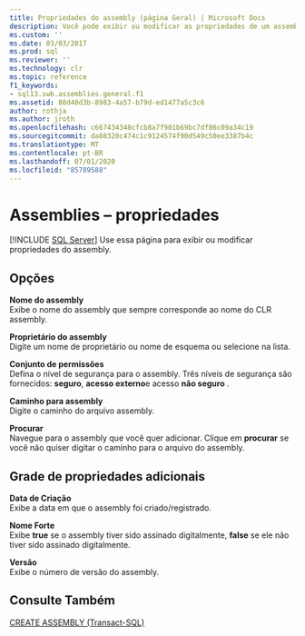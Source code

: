 ```yaml
---
title: Propriedades do assembly (página Geral) | Microsoft Docs
description: Você pode exibir ou modificar as propriedades de um assembly hospedado no SQL Server. Isso inclui o nome do assembly e o proprietário, o conjunto de permissões e outras propriedades.
ms.custom: ''
ms.date: 03/03/2017
ms.prod: sql
ms.reviewer: ''
ms.technology: clr
ms.topic: reference
f1_keywords:
- sql13.swb.assemblies.general.f1
ms.assetid: 88d40d3b-8983-4a57-b79d-ed1477a5c3c6
author: rothja
ms.author: jroth
ms.openlocfilehash: c667434348cfcb8a7f901b69bc7df86c09a34c19
ms.sourcegitcommit: da88320c474c1c9124574f90d549c50ee3387b4c
ms.translationtype: MT
ms.contentlocale: pt-BR
ms.lasthandoff: 07/01/2020
ms.locfileid: "85789588"
---
```

# <a name="assemblies---properties"></a>Assemblies – propriedades
 [!INCLUDE [SQL Server](../../includes/applies-to-version/sqlserver.md)]
  Use essa página para exibir ou modificar propriedades do assembly.  
  
## <a name="options"></a>Opções  
 **Nome do assembly**  
 Exibe o nome do assembly que sempre corresponde ao nome do CLR assembly.  
  
 **Proprietário do assembly**  
 Digite um nome de proprietário ou nome de esquema ou selecione na lista.  
  
 **Conjunto de permissões**  
 Defina o nível de segurança para o assembly. Três níveis de segurança são fornecidos: **seguro**, **acesso externo**e acesso **não seguro** .  
  
 **Caminho para assembly**  
 Digite o caminho do arquivo assembly.  
  
 **Procurar**  
 Navegue para o assembly que você quer adicionar. Clique em **procurar** se você não quiser digitar o caminho para o arquivo do assembly.  
  
## <a name="additional-properties-grid"></a>Grade de propriedades adicionais  
 **Data de Criação**  
 Exibe a data em que o assembly foi criado/registrado.  
  
 **Nome Forte**  
 Exibe **true** se o assembly tiver sido assinado digitalmente, **false** se ele não tiver sido assinado digitalmente.  
  
 **Versão**  
 Exibe o número de versão do assembly.  
  
## <a name="see-also"></a>Consulte Também  
 [CREATE ASSEMBLY &#40;Transact-SQL&#41;](../../t-sql/statements/create-assembly-transact-sql.md)  
  
  
